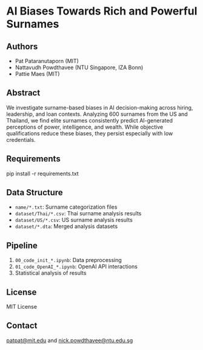 # AI Biases Towards Rich and Powerful Surnames

## Authors
- Pat Pataranutaporn (MIT)
- Nattavudh Powdthavee (NTU Singapore, IZA Bonn)  
- Pattie Maes (MIT)

## Abstract
We investigate surname-based biases in AI decision-making across hiring, leadership, and loan contexts. Analyzing 600 surnames from the US and Thailand, we find elite surnames consistently predict AI-generated perceptions of power, intelligence, and wealth. While objective qualifications reduce these biases, they persist especially with low credentials.

## Requirements
pip install -r requirements.txt

## Data Structure
- `name/*.txt`: Surname categorization files
- `dataset/Thai/*.csv`: Thai surname analysis results
- `dataset/US/*.csv`: US surname analysis results
- `dataset/*.dta`: Merged analysis datasets

## Pipeline
1. `00_code_init_*.ipynb`: Data preprocessing
2. `01_code_OpenAI_*.ipynb`: OpenAI API interactions
3. Statistical analysis of results

## License
MIT License

## Contact
patpat@mit.edu and nick.powdthavee@ntu.edu.sg